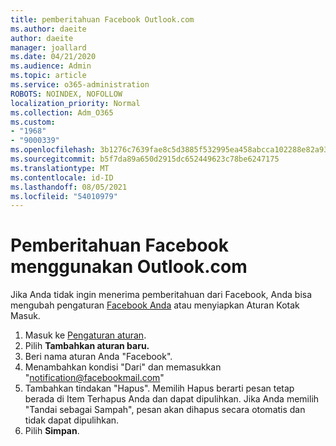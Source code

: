 ```yaml
---
title: pemberitahuan Facebook Outlook.com
ms.author: daeite
author: daeite
manager: joallard
ms.date: 04/21/2020
ms.audience: Admin
ms.topic: article
ms.service: o365-administration
ROBOTS: NOINDEX, NOFOLLOW
localization_priority: Normal
ms.collection: Adm_O365
ms.custom:
- "1968"
- "9000339"
ms.openlocfilehash: 3b1276c7639fae8c5d3885f532995ea458abcca102288e82a9324a2f5d4bcfee
ms.sourcegitcommit: b5f7da89a650d2915dc652449623c78be6247175
ms.translationtype: MT
ms.contentlocale: id-ID
ms.lasthandoff: 08/05/2021
ms.locfileid: "54010979"
---
```

# <a name="facebook-notifications-using-outlookcom"></a>Pemberitahuan Facebook menggunakan Outlook.com

Jika Anda tidak ingin menerima pemberitahuan dari Facebook, Anda bisa mengubah pengaturan [Facebook Anda](https://aka.ms/facebook-notifications-settings) atau menyiapkan Aturan Kotak Masuk.

1. Masuk ke [Pengaturan aturan](https://outlook.live.com/mail/options/mail/rules/inboxRules).
1. Pilih **Tambahkan aturan baru.**
1. Beri nama aturan Anda "Facebook".
1. Menambahkan kondisi "Dari" dan memasukkan "notification@facebookmail.com"
1. Tambahkan tindakan "Hapus". Memilih Hapus berarti pesan tetap berada di Item Terhapus Anda dan dapat dipulihkan. Jika Anda memilih "Tandai sebagai Sampah", pesan akan dihapus secara otomatis dan tidak dapat dipulihkan.
1. Pilih **Simpan**.